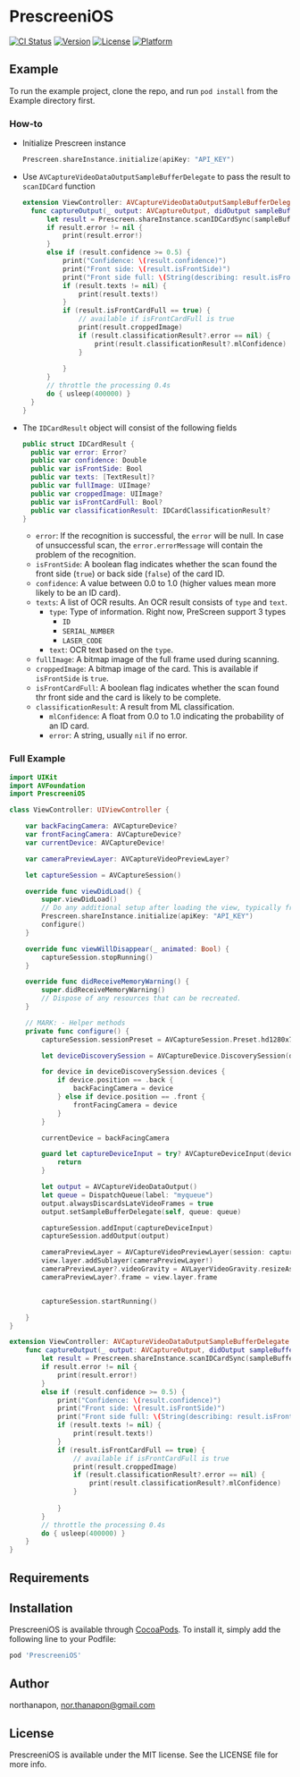 # PrescreeniOS

[![CI Status](https://img.shields.io/travis/northanapon/PrescreeniOS.svg?style=flat)](https://travis-ci.org/northanapon/PrescreeniOS)
[![Version](https://img.shields.io/cocoapods/v/PrescreeniOS.svg?style=flat)](https://cocoapods.org/pods/PrescreeniOS)
[![License](https://img.shields.io/cocoapods/l/PrescreeniOS.svg?style=flat)](https://cocoapods.org/pods/PrescreeniOS)
[![Platform](https://img.shields.io/cocoapods/p/PrescreeniOS.svg?style=flat)](https://cocoapods.org/pods/PrescreeniOS)

## Example

To run the example project, clone the repo, and run `pod install` from the Example directory first.

### How-to

- Initialize Prescreen instance

  ```swift
  Prescreen.shareInstance.initialize(apiKey: "API_KEY")
  ```

- Use `AVCaptureVideoDataOutputSampleBufferDelegate` to pass the result to `scanIDCard` function

  ```swift
  extension ViewController: AVCaptureVideoDataOutputSampleBufferDelegate {
    func captureOutput(_ output: AVCaptureOutput, didOutput sampleBuffer: CMSampleBuffer, from connection: AVCaptureConnection) {
        let result = Prescreen.shareInstance.scanIDCardSync(sampleBuffer: sampleBuffer, cameraPosition: self.currentDevice.position)
        if result.error != nil {
            print(result.error!)
        }
        else if (result.confidence >= 0.5) {
            print("Confidence: \(result.confidence)")
            print("Front side: \(result.isFrontSide)")
            print("Front side full: \(String(describing: result.isFrontCardFull))")
            if (result.texts != nil) {
                print(result.texts!)
            }
            if (result.isFrontCardFull == true) {
                // available if isFrontCardFull is true
                print(result.croppedImage)
                if (result.classificationResult?.error == nil) {
                    print(result.classificationResult?.mlConfidence)
                }
                
            }
        }
        // throttle the processing 0.4s
        do { usleep(400000) }
    }
  }
  ```

- The `IDCardResult` object will consist of the following fields

  ```swift
  public struct IDCardResult {
    public var error: Error?
    public var confidence: Double
    public var isFrontSide: Bool
    public var texts: [TextResult]?
    public var fullImage: UIImage?
    public var croppedImage: UIImage?
    public var isFrontCardFull: Bool?
    public var classificationResult: IDCardClassificationResult?
  }
  ```

  - `error`: If the recognition is successful, the `error` will be null. In case of unsuccessful scan, the `error.errorMessage` will contain the problem of the recognition.
  - `isFrontSide`: A boolean flag indicates whether the scan found the front side (`true`) or back side (`false`) of the card ID.
  - `confidence`: A value between 0.0 to 1.0 (higher values mean more likely to be an ID card).
  - `texts`: A list of OCR results. An OCR result consists of `type` and `text`.
    - `type`: Type of information. Right now, PreScreen support 3 types
      - `ID`
      - `SERIAL_NUMBER`
      - `LASER_CODE`
    - `text`: OCR text based on the `type`.
  - `fullImage`: A bitmap image of the full frame used during scanning.
  - `croppedImage`: A bitmap image of the card. This is available if `isFrontSide` is `true`.
  - `isFrontCardFull`: A boolean flag indicates whether the scan found thr front side and the card is likely to be complete.
  - `classificationResult`: A result from ML classification.
    - `mlConfidence`: A float from 0.0 to 1.0 indicating the probability of an ID card.
    - `error`: A string, usually `nil` if no error.

### Full Example

```swift
import UIKit
import AVFoundation
import PrescreeniOS

class ViewController: UIViewController {

    var backFacingCamera: AVCaptureDevice?
    var frontFacingCamera: AVCaptureDevice?
    var currentDevice: AVCaptureDevice!

    var cameraPreviewLayer: AVCaptureVideoPreviewLayer?

    let captureSession = AVCaptureSession()

    override func viewDidLoad() {
        super.viewDidLoad()
        // Do any additional setup after loading the view, typically from a nib.
        Prescreen.shareInstance.initialize(apiKey: "API_KEY")
        configure()
    }

    override func viewWillDisappear(_ animated: Bool) {
        captureSession.stopRunning()
    }

    override func didReceiveMemoryWarning() {
        super.didReceiveMemoryWarning()
        // Dispose of any resources that can be recreated.
    }

    // MARK: - Helper methods
    private func configure() {
        captureSession.sessionPreset = AVCaptureSession.Preset.hd1280x720

        let deviceDiscoverySession = AVCaptureDevice.DiscoverySession(deviceTypes: [.builtInTelephotoCamera,.builtInWideAngleCamera], mediaType: AVMediaType.video, position: .unspecified)

        for device in deviceDiscoverySession.devices {
            if device.position == .back {
                backFacingCamera = device
            } else if device.position == .front {
                frontFacingCamera = device
            }
        }

        currentDevice = backFacingCamera

        guard let captureDeviceInput = try? AVCaptureDeviceInput(device: currentDevice) else {
            return
        }

        let output = AVCaptureVideoDataOutput()
        let queue = DispatchQueue(label: "myqueue")
        output.alwaysDiscardsLateVideoFrames = true
        output.setSampleBufferDelegate(self, queue: queue)

        captureSession.addInput(captureDeviceInput)
        captureSession.addOutput(output)

        cameraPreviewLayer = AVCaptureVideoPreviewLayer(session: captureSession)
        view.layer.addSublayer(cameraPreviewLayer!)
        cameraPreviewLayer?.videoGravity = AVLayerVideoGravity.resizeAspectFill
        cameraPreviewLayer?.frame = view.layer.frame


        captureSession.startRunning()

    }
}

extension ViewController: AVCaptureVideoDataOutputSampleBufferDelegate {
    func captureOutput(_ output: AVCaptureOutput, didOutput sampleBuffer: CMSampleBuffer, from connection: AVCaptureConnection) {
        let result = Prescreen.shareInstance.scanIDCardSync(sampleBuffer: sampleBuffer, cameraPosition: self.currentDevice.position)
        if result.error != nil {
            print(result.error!)
        }
        else if (result.confidence >= 0.5) {
            print("Confidence: \(result.confidence)")
            print("Front side: \(result.isFrontSide)")
            print("Front side full: \(String(describing: result.isFrontCardFull))")
            if (result.texts != nil) {
                print(result.texts!)
            }
            if (result.isFrontCardFull == true) {
                // available if isFrontCardFull is true
                print(result.croppedImage)
                if (result.classificationResult?.error == nil) {
                    print(result.classificationResult?.mlConfidence)
                }
                
            }
        }
        // throttle the processing 0.4s
        do { usleep(400000) }
    }
}
```

## Requirements

## Installation

PrescreeniOS is available through [CocoaPods](https://cocoapods.org). To install
it, simply add the following line to your Podfile:

```ruby
pod 'PrescreeniOS'
```

## Author

northanapon, nor.thanapon@gmail.com

## License

PrescreeniOS is available under the MIT license. See the LICENSE file for more info.
